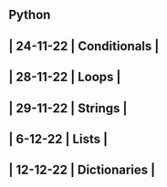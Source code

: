 Python
-----------------------
| 24-11-22 | Conditionals |
-----------------------------
| 28-11-22 | Loops | 
---------------------
| 29-11-22 | Strings |
-------------------
| 6-12-22 | Lists |
-------------------------
| 12-12-22 | Dictionaries |
-----------
